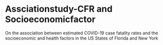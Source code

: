 # Assciationstudy-CFR and Socioeconomicfactor
 On the association between estimated COVID-19 case fatality rates and the socioeconomic and health factors in the US States of Florida and New York 
